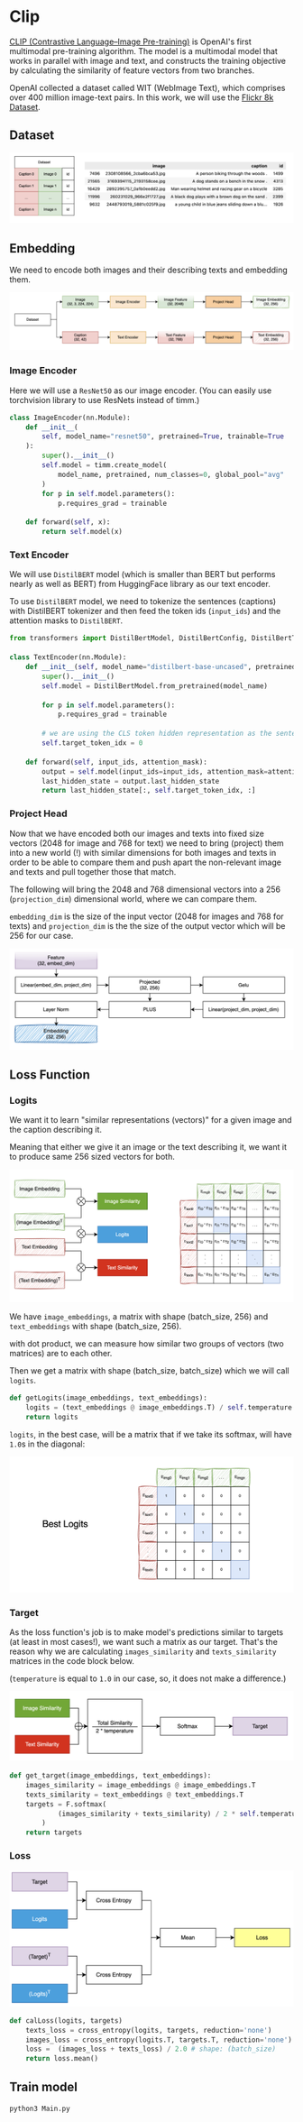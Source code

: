 # Clip

[CLIP (Contrastive Language–Image Pre-training)](https://arxiv.org/pdf/2103.00020) is OpenAI's first multimodal pre-training algorithm. The model is a multimodal model that works in parallel with image and text, and constructs the training objective by calculating the similarity of feature vectors from two branches.

OpenAI collected a dataset called WIT (WebImage Text), which comprises over 400 million image-text pairs. In this work, we will use the [Flickr 8k Dataset](https://www.kaggle.com/datasets/adityajn105/flickr8k?resource=download-directory).

## Dataset

<p align="center">
    <img src = './img/00.png'>
</p>

## Embedding
We need to encode both images and their describing texts and embedding them.

<p align="center">
    <img src = './img/01.png'>
</p>

### Image Encoder
Here we will use a `ResNet50` as our image encoder. (You can easily use torchvision library to use ResNets instead of timm.)

```python
class ImageEncoder(nn.Module):
    def __init__(
        self, model_name="resnet50", pretrained=True, trainable=True
    ):
        super().__init__()
        self.model = timm.create_model(
            model_name, pretrained, num_classes=0, global_pool="avg"
        )
        for p in self.model.parameters():
            p.requires_grad = trainable

    def forward(self, x):
        return self.model(x)
```

### Text Encoder

We will use `DistilBERT` model (which is smaller than BERT but performs nearly as well as BERT) from HuggingFace library as our text encoder.

To use `DistilBERT` model, we need to tokenize the sentences (captions) with DistilBERT tokenizer and then feed the token ids (`input_ids`) and the attention masks to `DistilBERT`.

```python
from transformers import DistilBertModel, DistilBertConfig, DistilBertTokenizer

class TextEncoder(nn.Module):
    def __init__(self, model_name="distilbert-base-uncased", pretrained=True, trainable=True):
        super().__init__()
        self.model = DistilBertModel.from_pretrained(model_name)
            
        for p in self.model.parameters():
            p.requires_grad = trainable

        # we are using the CLS token hidden representation as the sentence's embedding
        self.target_token_idx = 0

    def forward(self, input_ids, attention_mask):
        output = self.model(input_ids=input_ids, attention_mask=attention_mask)
        last_hidden_state = output.last_hidden_state
        return last_hidden_state[:, self.target_token_idx, :]
```

### Project Head

Now that we have encoded both our images and texts into fixed size vectors (2048 for image and 768 for text) we need to bring (project) them into a new world (!) with similar dimensions for both images and texts in order to be able to compare them and push apart the non-relevant image and texts and pull together those that match. 

The following will bring the 2048 and 768 dimensional vectors into a 256 (`projection_dim`) dimensional world, where we can compare them.

`embedding_dim` is the size of the input vector (2048 for images and 768 for texts) and `projection_dim` is the the size of the output vector which will be 256 for our case. 

<p align="center">
    <img src = './img/02.png'>
</p>

## Loss Function

### Logits

We want it to learn "similar representations (vectors)" for a given image and the caption describing it.

Meaning that either we give it an image or the text describing it, we want it to produce same 256 sized vectors for both.

<p align="center">
    <img src = './img/03.png'>
</p>

We have `image_embeddings`, a matrix with shape (batch_size, 256) and `text_embeddings` with shape (batch_size, 256). 

with dot product, we can measure how similar two groups of vectors (two matrices) are to each other.

Then we get a matrix with shape (batch_size, batch_size) which we will call `logits`.

```python
def getLogits(image_embeddings, text_embeddings):
    logits = (text_embeddings @ image_embeddings.T) / self.temperature
    return logits
```

`logits`, in the best case, will be a matrix that if we take its softmax, will have `1.0`s in the diagonal:

<p align="center">
    <img src = './img/06.png'>
</p>



### Target

As the loss function's job is to make model's predictions similar to targets (at least in most cases!), we want such a matrix as our target. That's the reason why we are calculating `images_similarity` and `texts_similarity` matrices in the code block below.

(`temperature` is equal to `1.0` in our case, so, it does not make a difference.)

<p align="center">
    <img src = './img/04.png'>
</p>

```python
def get_target(image_embeddings, text_embeddings):
    images_similarity = image_embeddings @ image_embeddings.T
    texts_similarity = text_embeddings @ text_embeddings.T
    targets = F.softmax(
            (images_similarity + texts_similarity) / 2 * self.temperature, dim=-1
        )
    return targets
```

### Loss

<p align="center">
    <img src = './img/05.png' width = 800px>
</p>

```python
def calLoss(logits, targets)
    texts_loss = cross_entropy(logits, targets, reduction='none')
    images_loss = cross_entropy(logits.T, targets.T, reduction='none')
    loss =  (images_loss + texts_loss) / 2.0 # shape: (batch_size)
    return loss.mean()
```

## Train model

```
python3 Main.py
```














